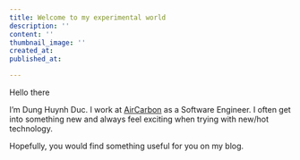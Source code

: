 ```yaml
---
title: Welcome to my experimental world
description: ''
content: ''
thumbnail_image: ''
created_at: 
published_at: 

---
```

Hello there

I’m Dung Huynh Duc. I work at [AirCarbon](https://aircarbon.co/) as a Software Engineer. I often get into something new and always feel exciting when trying with new/hot technology. 

Hopefully, you would find something useful for you on my blog.
